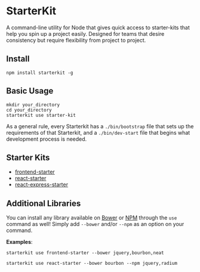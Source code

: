 # StarterKit
A command-line utility for Node that gives quick access to starter-kits that
help you spin up a project easily. Designed for teams that desire consistency
but require flexibility from project to project.

## Install
```
npm install starterkit -g
```

## Basic Usage
```
mkdir your_directory
cd your_directory
starterkit use starter-kit
```

As a general rule, every Starterkit has a `./bin/bootstrap` file that sets up
the requirements of that Starterkit, and a `./bin/dev-start` file that begins
what development process is needed.

## Starter Kits
- [frontend-starter](https://github.com/sq1agency/frontend-starter.git)
- [react-starter](https://github.com/sq1agency/react-starter.git)
- [react-express-starter](https://github.com/sq1agency/react-express-starter.git)

## Additional Libraries
You can install any library available on [Bower](http://bower.io) or [NPM](https://www.npmjs.com) through the
`use` command as well! Simply add `--bower` and/or `--npm` as an option on your command.

__Examples__:
```
starterkit use frontend-starter --bower jquery,bourbon,neat
```

```
starterkit use react-starter --bower bourbon --npm jquery,radium
```
